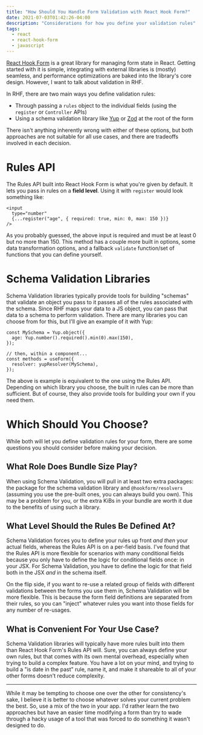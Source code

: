 ```yaml
---
title: "How Should You Handle Form Validation with React Hook Form?"
date: 2021-07-03T01:42:26-04:00
description: "Considerations for how you define your validation rules"
tags:
  - react
  - react-hook-form
  - javascript
---
```


[React Hook Form](https://react-hook-form.com) is a great library for managing form state
in React. Getting started with it is simple, integrating with external libraries is (mostly)
seamless, and performance optimizations are baked into the library's core design. However, I want
to talk about validation in RHF.

In RHF, there are two main ways you define validation rules:

- Through passing a `rules` object to the individual fields (using the `register` or
  `Controller` APIs)
- Using a schema validation library like [Yup](https://github.com/jquense/yup)
  or [Zod](https://github.com/colinhacks/zod) at the root of the form

There isn't anything inherently wrong with either of these options, but both approaches
are not suitable for all use cases, and there are tradeoffs involved in each decision.

# Rules API

The Rules API built into React Hook Form is what you're given by default. It lets you pass in
rules on a **field level**. Using it with `register` would look something like:

```tsx
<input
  type="number"
  {...register("age", { required: true, min: 0, max: 150 })}
/>
```

As you probably guessed, the above input is required and must be at least 0 but no more than 150.
This method has a couple more built in options, some data transformation options, and a fallback
`validate` function/set of functions that you can define yourself.

# Schema Validation Libraries

Schema Validation libraries typically provide tools for building "schemas" that validate an
object you pass to it passes all of the rules associated with the schema. Since RHF maps your
data to a JS object, you can pass that data to a schema to perform validation. There are many
libraries you can choose from for this, but I'll give an example of it with Yup:

```tsx
const MySchema = Yup.object({
  age: Yup.number().required().min(0).max(150),
});

// then, within a component...
const methods = useForm({
  resolver: yupResolver(MySchema),
});
```

The above is example is equivalent to the one using the Rules API. Depending on which library you
choose, the built in rules can be more than sufficient. But of course, they also provide tools
for building your own if you need them.

# Which Should You Choose?

While both will let you define validation rules for your form, there are some questions you should
consider before making your decision.

## What Role Does Bundle Size Play?

When using Schema Validation, you will pull in at least two extra packages: the package for the
schema validation library and `@hookform/resolvers` (assuming you use the pre-built ones, you
can always build you own). This may be a problem for you, or the extra KiBs in your bundle are
worth it due to the benefits of using such a library.

## What Level Should the Rules Be Defined At?

Schema Validation forces you to define your rules up front _and then_ your actual fields, whereas
the Rules API is on a per-field basis. I've found that the Rules API is more flexible for scenarios
with many conditional fields because you only have to define the logic for conditional fields
once: in your JSX. For Schema Validation, you have to define the logic for that field both
in the JSX _and_ in the schema itself.

On the flip side, if you want to re-use a related group of fields with different validations
between the forms you use them in, Schema Validation will be more flexible. This is because the
form field definitions are separated from their rules, so you can "inject" whatever rules you
want into those fields for any number of re-usages.

## What is Convenient For Your Use Case?

Schema Validation libraries will typically have more rules built into them than React Hook Form's
Rules API will. Sure, you can always define your own rules, but that comes with its own mental
overhead, especially when trying to build a complex feature. You have a lot on your mind, and
trying to build a "is date in the past" rule, name it, and make it shareable to all of your other
forms doesn't reduce complexity.

---

While it may be tempting to choose one over the other for consistency's sake, I believe it is
better to choose whatever solves your current problem the best. So, use a mix of the two in your
app. I'd rather learn the two approaches but have an easier time modifying a form than
try to wade through a hacky usage of a tool that was forced to do something it wasn't designed
to do.
